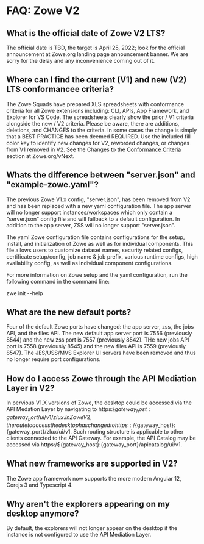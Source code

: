 # FAQ: Zowe V2

## What is the official date of Zowe V2 LTS?

The official date is TBD, the target is April 25, 2022; look for the official announcement at Zowe.org landing page announcement banner. We are sorry for the delay and any inconvenience coming out of it. 

## Where can I find the current (V1) and new (V2) LTS conformancee criteria? 

The Zowe Squads have prepared XLS spreadsheets with conformance criteria for all Zowe extensions including: CLI, APIs, App Framework, and Explorer for VS Code. The spreadsheets clearly show the prior / V1 criteria alongside the new / V2 criteria. Please be aware, there are additions, deletions, and CHANGES to the criteria. In some cases the change is simply that a BEST PRACTICE has been deemed REQUIRED. Use the included fill color key to identify new changes for V2, reworded changes, or changes from V1 removed in V2. See the Changes to the [Conformance Criteria](https://www.zowe.org/vnext#conformance-changes) section at Zowe.org/vNext.

## Whats the difference between "server.json" and "example-zowe.yaml"?

The previous Zowe V1.x config, "server.json", has been removed from V2 and has been replaced with a new yaml configuration file. The app server will no longer support instances/workspaces which only contain a "server.json" config file and will fallback to a default configuration. In addition to the app server, ZSS will no longer support "server.json".

The yaml Zowe configuration file contains configurations for the setup, install, and initialization of Zowe as well as for individual components. This file allows users to customize dataset names, security related configs, certificate setup/config, job name & job prefix, various runtime configs, high availability config, as well as individual component configurations.

For more information on Zowe setup and the yaml configuration, run the following command in the command line:

  zwe init --help

## What are the new default ports?

Four of the default Zowe ports have changed: the app server, zss, the jobs API, and the files API. The new default app server port is 7556 (previously 8544) and the new zss port is 7557 (previously 8542). THe new jobs API port is 7558 (previously 8545) and the new files API is 7559 (previously 8547). The JES/USS/MVS Explorer UI servers have been removed and thus no longer require port configurations.

## How do I access Zowe through the API Mediation Layer in V2?

In pervious V1.X versions of Zowe, the desktop could be accessed via the API Medation Layer by navigating to https:/${gateway_host}:{gateway_port}/ui/v1/zlux. In Zowe V2, the route to access the desktop has changed to https:/${gateway_host}:{gateway_port}/zlux/ui/v1. Such routing structure is applicable to other clients connected to the API Gateway. For example, the API Catalog may be accessed via https:/${gateway_host}:{gateway_port}/apicatalog/ui/v1.

## What new frameworks are supported in V2?

The Zowe app framework now supports the more modern Angular 12, Corejs 3 and Typescript 4.

## Why aren't the explorers appearing on my desktop anymore?

By default, the explorers will not longer appear on the desktop if the instance is not configured to use the API Mediation Layer.